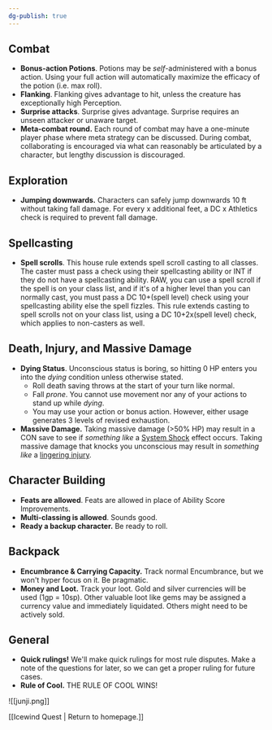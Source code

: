 ```yaml
---
dg-publish: true
---
```


## Combat
- **Bonus-action Potions**. Potions may be *self*-administered with a bonus action. Using your full action will automatically maximize the efficacy of the potion (i.e. max roll).
- **Flanking**. Flanking gives advantage to hit, unless the creature has exceptionally high Perception.
- **Surprise attacks**. Surprise gives advantage. Surprise requires an unseen attacker or unaware target.
- **Meta-combat round.** Each round of combat may have a one-minute player phase where meta strategy can be discussed. During combat, collaborating is encouraged via what can reasonably be articulated by a character, but lengthy discussion is discouraged.

## Exploration
- **Jumping downwards.** Characters can safely jump downwards 10 ft without taking fall damage. For every x additional feet, a DC x Athletics check is required to prevent fall damage.

## Spellcasting
- **Spell scrolls**. This house rule extends spell scroll casting to all classes. The caster must pass a check using their spellcasting ability or INT if they do not have a spellcasting ability. RAW, you can use a spell scroll if the spell is on your class list, and if it's of a higher level than you can normally cast, you must pass a DC 10+(spell level) check using your spellcasting ability else the spell fizzles. This rule extends casting to spell scrolls not on your class list, using a DC 10+2x(spell level) check, which applies to non-casters as well.

## Death, Injury, and Massive Damage
- **Dying Status**. Unconscious status is boring, so hitting 0 HP enters you into the *dying* condition unless otherwise stated. 
	- Roll death saving throws at the start of your turn like normal. 
	- Fall *prone*. You cannot use movement nor any of your actions to stand up while *dying*.
	- You may use your action or bonus action. However, either usage generates 3 levels of revised exhaustion. 
 - **Massive Damage.** Taking massive damage (>50% HP) may result in a CON save to see if *something like* a [System Shock](https://www.dndbeyond.com/sources/dmg/dungeon-masters-workshop#MassiveDamage) effect occurs. Taking massive damage that knocks you unconscious may result in *something like* a [lingering injury](https://www.dndbeyond.com/sources/dmg/dungeon-masters-workshop#Injuries).

## Character Building
- **Feats are allowed**. Feats are allowed in place of Ability Score Improvements.
- **Multi-classing is allowed**. Sounds good.
- **Ready a backup character.** Be ready to roll.
 
## Backpack
- **Encumbrance & Carrying Capacity.** Track normal Encumbrance, but we won't hyper focus on it. Be pragmatic.
- **Money and Loot.** Track your loot. Gold and silver currencies will be used (1gp = 10sp). Other valuable loot like gems may be assigned a currency value and immediately liquidated. Others might need to be actively sold.

## General
- **Quick rulings!** We'll make quick rulings for most rule disputes. Make a note of the questions for later, so we can get a proper ruling for future cases.
- **Rule of Cool.** THE RULE OF COOL WINS!


![[junji.png]]

[[Icewind Quest | Return to homepage.]]